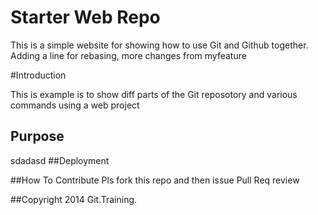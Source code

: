 # Starter Web Repo

This is a simple website for showing how to use Git and Github together. 
Adding a line for rebasing, more changes from myfeature

#Introduction

This is example is to show diff parts of the Git reposotory and various commands using a web project

## Purpose
sdadasd
##Deployment

##How To Contribute
Pls fork this repo and then issue Pull Req review

##Copyright
2014 Git.Training.

